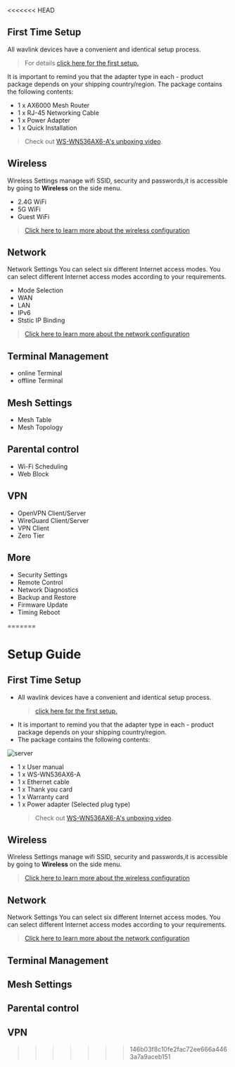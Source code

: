 <<<<<<< HEAD
## First Time Setup
All wavlink devices have a convenient and identical setup process. 
> For details [click here for the first setup.](/FAQ/first_time_setup/)

It is important to remind you that the adapter type in each - product package depends on your shipping country/region.
The package contains the following contents:


- 1 x AX6000  Mesh Router
- 1 x RJ-45 Networking Cable  
- 1 x Power  Adapter 
- 1 x Quick Installation
>Check out [WS-WN536AX6-A's unboxing video](/video_library/unboxing_first_set_up/).

## Wireless
Wireless Settings manage wifi SSID, security and passwords,it is accessible by going to __Wireless__ on the side menu.
- 2.4G WiFi
- 5G WiFi
- Guest WiFi
> [Click here to learn more about the wireless configuration](/feature_guide/wireless/)

## Network
Network Settings You can select six different Internet access modes. You can select different Internet access modes according to your requirements.
- Mode Selection
- WAN
- LAN
- IPv6
- Ststic IP Binding
> [Click here to learn more about the network configuration](/feature_guide/pattern_selection/)

## Terminal Management
- online Terminal
- offline Terminal

## Mesh Settings
- Mesh Table
- Mesh Topology

## Parental control
- Wi-Fi Scheduling
- Web Block

## VPN
- OpenVPN Client/Server
- WireGuard Client/Server
- VPN Client
- Zero Tier
## More
- Security Settings
- Remote Control
- Network Diagnostics
- Backup and Restore
- Firmware Update
- Timing Reboot


=======
# Setup Guide
## First Time Setup
- All wavlink devices have a convenient and identical setup process. 
   >[click here for the first setup.](/FAQ/first_time_setup/)
- It is important to remind you that the adapter type in each - product package depends on your shipping country/region.
- The package contains the following contents:

![server]()

* 1 x User manual
* 1 x WS-WN536AX6-A
* 1 x Ethernet cable
* 1 x Thank you card
* 1 x Warranty card
* 1 x Power adapter (Selected plug type)
  >Check out [WS-WN536AX6-A's unboxing video](/video_library/unboxing_first_set_up/).

## Wireless
Wireless Settings manage wifi SSID, security and passwords,it is accessible by going to __Wireless__ on the side menu.
> [Click here to learn more about the wireless configuration](/feature_guide/wireless/)
## Network
Network Settings You can select six different Internet access modes. You can select different Internet access modes according to your requirements.
> [Click here to learn more about the network configuration](/feature_guide/pattern_selection/)
## Terminal Management
## Mesh Settings
## Parental control
## VPN
>>>>>>> 146b03f8c10fe2fac72ee666a4463a7a9aceb151
